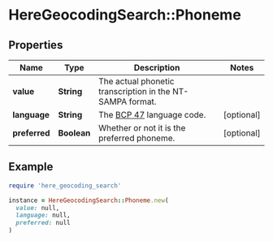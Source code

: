 # HereGeocodingSearch::Phoneme

## Properties

| Name | Type | Description | Notes |
| ---- | ---- | ----------- | ----- |
| **value** | **String** | The actual phonetic transcription in the NT-SAMPA format. |  |
| **language** | **String** | The [BCP 47](https://en.wikipedia.org/wiki/IETF_language_tag) language code. | [optional] |
| **preferred** | **Boolean** | Whether or not it is the preferred phoneme. | [optional] |

## Example

```ruby
require 'here_geocoding_search'

instance = HereGeocodingSearch::Phoneme.new(
  value: null,
  language: null,
  preferred: null
)
```

